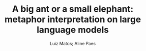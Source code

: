 ---
paperId: 31
author: Luiz Matos; Aline Paes
publicationauthor: Matoz, L. et al.
title: "A big ant or a small elephant: metaphor interpretation on large language models"
pdf: Luiz_Matos.pdf
poster: --
alt: --
type: Poster
topic: "Semantics: Sentence-level Semantics, Textual Inference and Other Areas"
subtopic: Interpretability and Analysis of Models for NLP
link: https://research.latinxinai.org/papers/naacl/2024/pdf/Luiz_Matos.pdf
conference: naacl
year: 2024
tags: naacl-2024-np
location: Mexico City, Mexico
---